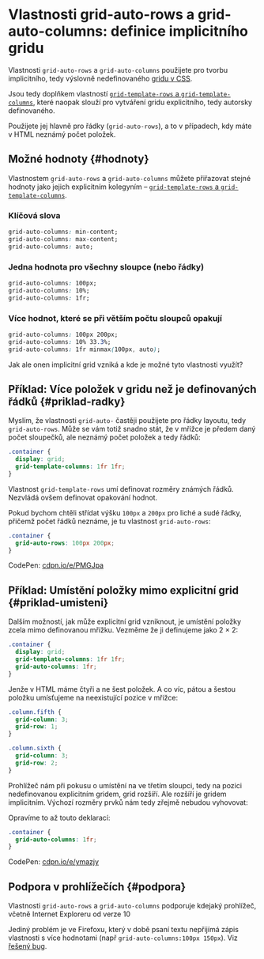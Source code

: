 # Vlastnosti grid-auto-rows a grid-auto-columns: definice implicitního gridu

Vlastnosti `grid-auto-rows` a `grid-auto-columns` použijete pro tvorbu implicitního, tedy výslovně nedefinovaného [gridu v CSS](css-grid.md).

Jsou tedy doplňkem vlastností [`grid-template-rows` a `grid-template-columns`](grid-template-rows-columns.md), které naopak slouží pro vytváření gridu explicitního, tedy autorsky definovaného.

Použijete jej hlavně pro řádky (`grid-auto-rows`), a to v případech, kdy máte v HTML neznámý počet položek. 

## Možné hodnoty {#hodnoty}

Vlastnostem `grid-auto-rows` a `grid-auto-columns` můžete přiřazovat stejné hodnoty jako jejich explicitním kolegyním – [`grid-template-rows` a `grid-template-columns`](grid-template-rows-columns.md).

### Klíčová slova

<!-- TODO:
- Dopracovat podle https://developer.mozilla.org/en-US/docs/Web/CSS/grid-auto-columns 
- Více ukázek, přidat všude, odkazy na klíčová slova atd. 
-->

```css
grid-auto-columns: min-content;
grid-auto-columns: max-content;
grid-auto-columns: auto;
```

### Jedna hodnota pro všechny sloupce (nebo řádky)

```css
grid-auto-columns: 100px;
grid-auto-columns: 10%;
grid-auto-columns: 1fr;
```

### Více hodnot, které se při větším počtu sloupců opakují

```css
grid-auto-columns: 100px 200px;
grid-auto-columns: 10% 33.3%;
grid-auto-columns: 1fr minmax(100px, auto);
```

Jak ale onen implicitní grid vzniká a kde je možné tyto vlastnosti využít?

## Příklad: Více položek v gridu než je definovaných řádků {#priklad-radky}

Myslím, že vlastnosti `grid-auto-` častěji použijete pro řádky layoutu, tedy `grid-auto-rows`. Může se vám totiž snadno stát, že v mřížce je předem daný počet sloupečků, ale neznámý počet položek a tedy řádků:

```css
.container {
  display: grid;
  grid-template-columns: 1fr 1fr;
}
```

Vlastnost `grid-template-rows` umí definovat rozměry známých řádků. Nezvládá ovšem definovat opakování hodnot.

Pokud bychom chtěli střídat výšku `100px` a `200px` pro liché a sudé řádky, přičemž počet řádků neznáme, je tu vlastnost `grid-auto-rows`:

```css
.container {
  grid-auto-rows: 100px 200px;
}  
```

CodePen: [cdpn.io/e/PMGJpa](https://codepen.io/machal/pen/PMGJpa?editors=1100)

## Příklad: Umístění položky mimo explicitní grid {#priklad-umisteni}

Dalším možností, jak může explicitní grid vzniknout, je umístění položky zcela mimo definovanou mřížku. Vezměme že ji definujeme jako 2 × 2:

```css
.container {
  display: grid;
  grid-template-columns: 1fr 1fr;
  grid-auto-columns: 1fr;
}
```

Jenže v HTML máme čtyři a ne šest položek. A co víc, pátou a šestou položku umísťujeme na neexistující pozice v mřížce:

```css
.column.fifth {
  grid-column: 3;
  grid-row: 1;
}

.column.sixth {
  grid-column: 3;
  grid-row: 2;
}
```

Prohlížeč nám při pokusu o umístění na ve třetím sloupci, tedy na pozici nedefinovanou explicitním gridem, grid rozšíří. Ale rozšíří je gridem implicitním. Výchozí rozměry prvků nám tedy zřejmě nebudou vyhovovat:

<!-- TODO obrázek bez grid-auto-columns -->

Opravíme to až touto deklarací:

```css
.container {
  grid-auto-columns: 1fr;
}
```

<!-- TODO obrázek s grid-auto-columns -->

CodePen: [cdpn.io/e/ymazjy](https://codepen.io/machal/pen/ymazjy?editors=1100)

## Podpora v prohlížečích {#podpora}

Vlastnosti `grid-auto-rows` a `grid-auto-columns` podporuje kdejaký prohlížeč, včetně Internet Exploreru od verze 10

Jediný problém je ve Firefoxu, který v době psaní textu nepřijímá zápis vlastnosti s více hodnotami (např `grid-auto-columns:100px 150px`). Viz [řešený bug](https://bugzilla.mozilla.org/show_bug.cgi?id=1339672).
